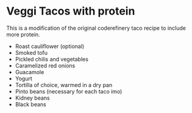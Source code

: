 # Veggi Tacos with protein

This is a modification of the original coderefinery taco recipe to include more protein.

- Roast cauliflower (optional)
- Smoked tofu
- Pickled chilis and vegetables
- Caramelized red onions
- Guacamole
- Yogurt
- Tortilla of choice, warmed in a dry pan
- Pinto beans (necessary for each taco imo)
- Kidney beans
- Black beans